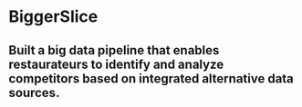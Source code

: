 # BiggerSlice
## Built a big data pipeline that enables restaurateurs to identify and analyze competitors based on integrated alternative data sources.
